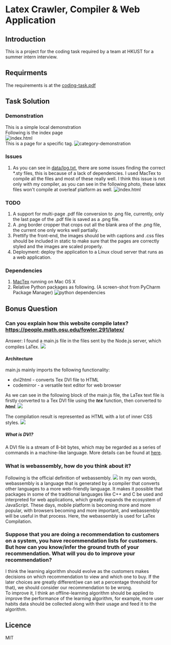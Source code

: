 # Latex Crawler, Compiler & Web Application 

## Introduction
This is a project for the coding task required by a team at HKUST for a summer intern interview.

## Requirments
The requirements is at the [coding-task.pdf](coding-task.pdf)

## Task Solution
### Demonstration
This is a simple local demonstration <br/>
Following is the index page<br/>
![index.html](images/index-demonstration.png)
<br/>
This is a page for a specific tag.
![category-demonstration](images/category-demonstration.png)
  
### Issues
1. As you can see in [data/log.txt](data/log.txt), there are some issues finding the correct *.sty files, 
 this is because of a lack of dependencies. I used MacTex to compile all the files and most of these
 really well. I think this issue is not only with my compiler, as you can see in the following photo, 
 these latex files won't compile at overleaf platform as well.
  ![index.html](images/overleaf-compile-error.png)
  

### TODO
1. A support for multi-page .pdf file conversion to .png file, currently, only the last page of the .pdf
 file is saved as a .png file.
2. A .png border cropper that crops out all the blank area of the .png file, the current one only works well
 partially.
3. Prettify the front-end, the images should be with captions and .css files should be included in static to
 make sure that the pages are correctly styled and the images are scaled properly.
4. Deployment: deploy the application to a Linux cloud server that runs as a web application.

### Dependencies
1. [MacTex](https://tug.org/mactex/mactex-download.html) running on Mac OS X
2. Relative Python packages as following. (A screen-shot from PyCharm Package Manager)
![python dependencies](images/python-dependencies.png)

## Bonus Question
### Can you explain how this website compile latex? https://people.math.osu.edu/fowler.291/latex/

Answer: I found a main.js file in the files sent by the Node.js server, which compiles LaTex.
![](images/main-js.png)

#### Architecture

main.js mainly imports the following functionality:
- dvi2html - converts Tex DVI file to HTML
- codemirror - a versatile text editor for web browser

As  we can see in the following block of the main.js file,
the LaTex text file is firstly converted to a Tex DVI file
using the ***tex*** function, then converted to ***html***.
![](images/main.png)

The compilation result is represented as HTML with a lot of inner
CSS styles.
![](images/latex-html.png)


##### What is DVI?
A DVI file is a stream of 8-bit bytes,
 which may be regarded as a series of 
 commands in a machine-like language.
 More details can be found at 
 [here](https://github.com/tmanderson/dvi-parser/wiki/DVI-Specification-Explained).

### What is webassembly, how do you think about it?
Following is the official definition of webassembly.
![](images/webassembly-definition.png)
In my own words, webassembly is a language that is generated by a
 compiler that converts other languages to a more
 web-friendly language. It makes it possible that packages in some
 of the traditional languages like C++ and C be used and interpreted for web applications,
 which greatly expands the ecosystem of JavaScript. These days, mobile
 platform is becoming more and more popular, with browsers becoming and more important,
 and webassembly will be useful in that process.
 Here, the webassembly is used for LaTex Compilation.
 
 
 ### Suppose that you are doing a recommendation to customers on a system, you have recommendation lists for customers. But how can you know/infer the ground truth of your recommendation. What will you do to improve your recommendation?
I think the learning algorithm should evolve as the customers makes
decisions on which recommendation to view and which one to buy. If the
later choices are greatly different(we can set a percentage threshold for that),
we should consider our recommendation to be wrong.<br/>
To improve it, I think an offline-learning algorithm should be applied to
improve the performance of the learning algorithm, for example, more user 
habits data should be collected along with their usage and feed it to the 
algorithm.



## Licence
MIT